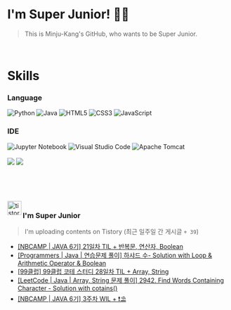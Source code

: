 
# I'm Super Junior! 🐱‍🏍
  > This is Minju-Kang's GitHub, who wants to be Super Junior.

<br>

<h1>Skills</h1>
<h3>Language</h3>
<div sytle="display:inline;">
<img alt="Python" src="https://img.shields.io/badge/Python-3776AB?style=flat-square&logo=Python&logoColor=white"/>
<img alt="Java" src="https://img.shields.io/badge/JAVA-007396?style=flat-square&logo=Java&logoColor=white"/>
<img alt="HTML5" src="https://img.shields.io/badge/HTML5-E34F26?style=flat-square&logo=HTML5&logoColor=white"/>
<img alt="CSS3" src="https://img.shields.io/badge/CSS3-1572B6?style=flat-square&logo=CSS3&logoColor=white"/>
<img alt="JavaScript" src="https://img.shields.io/badge/JavaScript-F7DF1E?style=flat-square&logo=JavaScript&logoColor=black"/>
</div>
<h3>IDE</h3>
<div sytle="display:inline;">
<img alt="Jupyter Notebook" src="https://img.shields.io/badge/Jupyter-F37626?style=flat-square&logo=Jupyter&logoColor=white"/>
<img alt="Visual Studio Code" src="https://img.shields.io/badge/Visual Studio Code-007ACC?style=flat-square&logo=Visual Studio Code&logoColor=white"/>
<img alt="Apache Tomcat" src="https://img.shields.io/badge/Apache Tomcat-F8DC75?style=flat-square&logo=Apache Tomcat&logoColor=black"/>
</div>
<br>

<img src="https://github-readme-stats.vercel.app/api/top-langs/?username=minjukang727" >
<img src="https://github-readme-stats.vercel.app/api?username=MinjuKang727&show_icons=true&theme=radical">

<br><br>


<br>

<img src="https://github.com/MinjuKang727/MinjuKang727/assets/108849480/0ac49170-7c8c-4c99-b0e5-86c414fc591c" alt="tistory-icon_IamSuperJunior" width="32px" align="left">

###  I'm Super Junior
  > I'm uploading contents on Tistory  (최근 일주일 간 게시글 `+ 39`)  

- <a href="https://ajtwltsk.tistory.com/167"> [NBCAMP | JAVA 6기] 21일차 TIL + 반복문, 연산자, Boolean </a><br>  
- <a href="https://ajtwltsk.tistory.com/166"> [Programmers | Java | 연습문제 풀이] 하샤드 수- Solution with Loop &amp; Arithmetic Operator &amp; Boolean </a><br>  
- <a href="https://ajtwltsk.tistory.com/165"> [99클럽] 99클럽 코테 스터디 28일차 TIL + Array, String </a><br>  
- <a href="https://ajtwltsk.tistory.com/164"> [LeetCode | Java | Array, String 문제 풀이] 2942. Find Words Containing Character - Solution with cotains() </a><br>  
- <a href="https://ajtwltsk.tistory.com/163"> [NBCAMP | JAVA 6기] 3주차 WIL +  ❗⛱ </a><br>  

